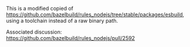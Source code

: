 This is a modified copied of https://github.com/bazelbuild/rules_nodejs/tree/stable/packages/esbuild, using a toolchain instead of a raw binary path.

Associated discussion: https://github.com/bazelbuild/rules_nodejs/pull/2592
